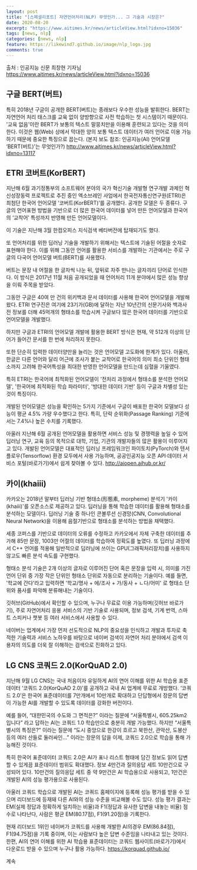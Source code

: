 ```yaml
---
layout: post
title: "[스페셜리포트] 자연언어처리(NLP) 무엇인가... 그 기술과 시장은?"
date: 2020-08-20
excerpt: "https://www.aitimes.kr/news/articleView.html?idxno=15036"
tags: [news, nlp]
categories: [news, nlp]
feature: https://likewind7.github.io/image/nlp_logo.jpg
comments: true
---
```


출처 : 인공지능 신문 최창현 기자님
<https://www.aitimes.kr/news/articleView.html?idxno=15036>




## 구글 BERT(버트)
 특히 2018년 구글이 공개한 BERT(버트)는 종래보다 우수한 성능을 발휘한다. BERT는 자연언어 처리 태스크를 교육 없이 양방향으로 사전 학습하는 첫 시스템이기 때문이다. '교육 없음'이란 BERT가 보통의 텍스트 말뭉치만을 이용해 훈련되고 있다는 것을 의미한다. 이것은 웹(Web) 상에서 막대한 양의 보통 텍스트 데이터가 여러 언어로 이용 가능하기 때문에 중요한 특징으로 꼽는다. (본지 보도 참조: 인공지능(AI) 언어모델 ‘BERT(버트)'는 무엇인가?)
<http://www.aitimes.kr/news/articleView.html?idxno=13117>


## ETRI 코버트(KorBERT)
지난해 6월 과기정통부의 소프트웨어 분야의 국가 혁신기술 개발형 연구개발 과제인 혁신성장동력 프로젝트로 추진 중인 엑소브레인 사업에서 한국전자통신연구원(ETRI)은 최첨단 한국어 언어모델 ‘코버트(KorBERT)’를 공개했다. 공개한 모델은 두 종류다. 구글의 언어표현 방법을 기반으로 더 많은 한국어 데이터를 넣어 만든 언어모델과 한국어의 ‘교착어’ 특성까지 반영해 만든 언어모델이다.

이 기술은 지난해 3월 한컴오피스 지식검색 베타버전에 탑재되기도 했다.

또 언어처리를 위한 딥러닝 기술을 개발하기 위해서는 텍스트에 기술된 어절을 숫자로 표현해야 한다. 이를 위해 그동안 언어를 활용한 서비스를 개발하는 기관에서는 주로 구글의 다국어 언어모델 버트(BERT)를 사용했다.

버트는 문장 내 어절을 한 글자씩 나눈 뒤, 앞뒤로 자주 만나는 글자끼리 단어로 인식한다. 이 방식은 2017년 11월 처음 공개되었을 때 언어처리 11개 분야에서 많은 성능 향상을 이뤄 주목을 받았다.

그동안 구글은 40여 만 건의 위키백과 문서 데이터를 사용해 한국어 언어모델을 개발해 왔다. ETRI 연구진은 여기에 23기가(GB)에 달하는 지난 10년간의 신문기사와 백과사전 정보를 더해 45억개의 형태소를 학습시켜 구글보다 많은 한국어 데이터를 기반으로 언어모델을 개발했다.

하지만 구글과 ETRI의 언어모델 개발에 활용한 BERT 방식은 현재, 약 512개 이상의 단어가 들어간 문서를 한 번에 처리하지 못한다.

또한 단순히 입력한 데이터양만을 늘리는 것은 언어모델 고도화에 한계가 있다. 아울러, 한글은 다른 언어와 달리 어근에 조사가 붙는 교착어로 한국어의 의미 최소 단위인 형태소까지 고려해 한국어특성을 최대한 반영한 언어모델을 만드는데 심혈을 기울였다.

특히 ETRI는 한국어에 최적화된 언어모델이 '전처리 과정에서 형태소를 분석한 언어모델', '한국어에 최적화된 학습 파라미터', '방대한 데이터 기반' 등이 구글과 차별성 있는 것이 특징이다.

개발된 언어모델은 성능을 확인하는 5가지 기준에서 구글이 배포한 한국어 모델보다 성능이 평균 4.5% 가량 우수했다고 한다. 특히, 단락 순위화(Passage Ranking) 기준에서는 7.4%나 높은 수치를 기록했다.

아울러 지난해 6월 공개된 언어모델을 활용하면 서비스 성능 및 경쟁력을 높일 수 있어 딥러닝 연구, 교육 등의 목적으로 대학, 기업, 기관의 개발자들의 많은 활용이 이루어지고 있다. 개발된 언어모델은 대표적인 딥러닝 프레임워크인 파이토치(PyTorch)와 텐서플로우(Tensorflow) 환경 모두에서 사용 가능하며, 공공인공지능 오픈 API‧데이터 서비스 포털(바로가기)에서 쉽게 찾아볼 수 있다.
<http://aiopen.aihub.or.kr/>


## 카이(khaiii)
카카오는 2018년 말부터 딥러닝 기반 형태소(形態素, morpheme) 분석기 '카이(khaiii)'를 오픈소스로 제공하고 있다. 딥러닝을 통해 학습한 데이터를 활용해 형태소를 분석하는 모델이다. 딥러닝 기술 중 하나인 콘볼루션 신경망(CNN, Convolutional Neural Network)을 이용해 음절기반으로 형태소를 분석하는 방법을 채택했다.

세종 코퍼스를 기반으로 데이터의 오류를 수정하고 카카오에서 자체 구축한 데이터를 추가해 85만 문장, 1003만 어절의 데이터를 학습하여 정확도를 높였다. 또 딥러닝 과정에서 C++ 언어를 적용해 일반적으로 딥러닝에 쓰이는 GPU(그래픽처리장치)를 사용하지 않고도 빠른 분석 속도를 구현했다.

형태소 분석 기술은 2개 이상의 글자로 이루어진 단어 혹은 문장을 입력 시, 의미를 가진 언어 단위 중 가장 작은 단위인 형태소 단위로 자동으로 분리하는 기술이다. 예를 들면, '학교에 간다'라고 입력하면 '학교/명사 + 에/조사 + 가/동사 + ㄴ다/어미' 로 형태소 단위와 품사를 파악해 분류해내는 기술이다.

깃허브(GitHub)에서 확인할 수 있으며, 누구나 무료로 이용 가능하며(깃허브 바로가기), 주로 자연어처리 응용 서비스의 기반 기술로 사용되며, 정보 검색, 기계 번역, 스마트 스피커나 챗봇 등 여러 서비스에서 사용할 수 있다. 

네이버는 업계에서 가장 먼저 선도적으로 NLP의 중요성을 인식하고 개발과 투자로 축적한 기술력과 서비스 노하우를 바탕으로 네이버 검색이 자연어 처리 분야에서 검색 이용자의 의도를 더욱 잘 이해하는 검색으로 진화하고 있다. 


## LG CNS 코쿼드 2.0(KorQuAD 2.0)
지난해 9월 LG CNS는 국내 처음이자 유일하게 AI의 연어 이해를 위한 AI 학습용 표준데이터 ‘코쿼드 2.0(KorQuAD 2.0)’를 공개하고 국내 AI 업계에 무료로 개방했다. ‘코쿼드 2.0’은 한국어 표준데이터를 7만개에서 10만개로 확대하고 단답형에서 장문의 답변이 가능한 AI를 개발할 수 있도록 데이터를 강화한 버전이다.

예를 들어, “대한민국의 수도와 그 면적은?” 이라는 질문에 “서울특별시, 605.25km2 입니다” 라고 답하는 AI는 코쿼드 1.0 학습만으로 충분히 개발 가능했다. 하지만 “서울특별시의 특징은?” 이라는 질문에 “도시 중앙으로 한강이 흐르고 북한산, 관악산, 도봉산 등의 여러 산들로 둘러싸인…” 이라는 장문의 답을 이제, 코쿼드 2.0으로 학습을 통해 가능해진 것이다.

특히 한국어 표준데이터 코쿼드 2.0은 AI가 표나 리스트 형태에 담긴 정보도 읽어 답변할 수 있게끔 표준데이터 범위도 확대했다. 정보 4만건과 질의응답 세트 10만건으로 구성되어 있다. 10만건의 질의응답 세트 중 약 9만건은 AI 학습용으로 사용되고, 1만건은 개발된 AI의 성능 평가용으로 사용된다.

아울러 코쿼드 학습으로 개발된 AI는 코쿼드 홈페이지에 등록해 성능 평가를 받을 수 있으며 리더보드에 등재돼 다른 AI와의 성능 수준을 비교해볼 수도 있다. 성능 평가 결과는 EM(실제 정답과 정확하게 일치하는 비율)과 F1(정답과 유사한 답변을 내놓는 비율) 점수로 나타난다, 사람은 평균 EM(80.17점), F1(91.20점)을 기록한다.

현재 리더보드 1위인 네이버가 코쿼드를 사용해 개발한 AI의경우 EM(86.84점), F1(94.75점)을 기록 중이며, 이는 사람보다 높은 답변 수준임을 나타내고 있는 것이다. 한편, AI의 연어 이해를 위한 AI 학습용 표준데이터는 코쿼드 웹사이트(바로가기)에서 다운로드 받을 수 있으며 누구나 활용 가능하다.  <https://korquad.github.io/>




계속
